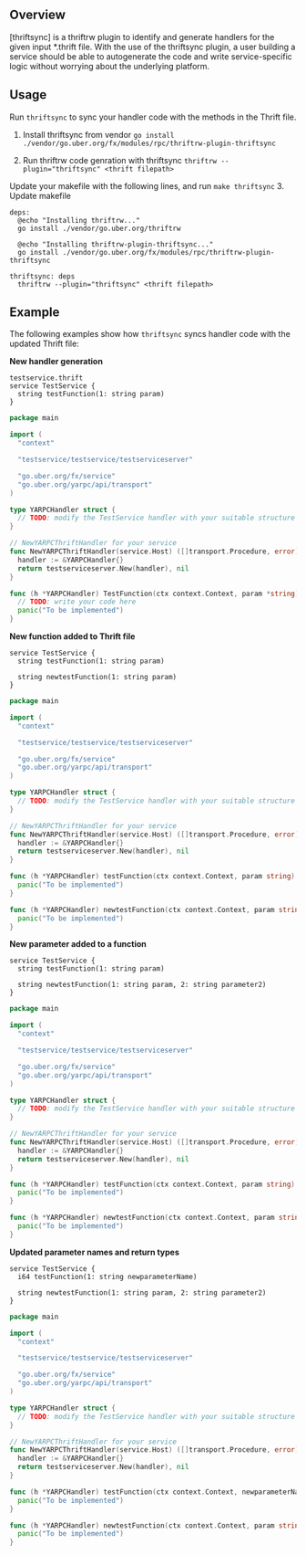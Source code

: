 ## Overview
[thriftsync] is a thriftrw plugin to identify and generate handlers for the given input
 *.thrift file. With the use of the thriftsync plugin, a user building a service should be able
 to autogenerate the code and write service-specific logic without worrying about the underlying platform.

## Usage
Run `thriftsync` to sync your handler code with the methods in the Thrift file.

1. Install thriftsync from vendor
`go install ./vendor/go.uber.org/fx/modules/rpc/thriftrw-plugin-thriftsync`

2. Run thriftrw code genration with thriftsync
`thriftrw --plugin="thriftsync" <thrift filepath>`

Update your makefile with the following lines, and run `make thriftsync`
3. Update makefile
```
deps:
  @echo "Installing thriftrw..."
  go install ./vendor/go.uber.org/thriftrw

  @echo "Installing thriftrw-plugin-thriftsync..."
  go install ./vendor/go.uber.org/fx/modules/rpc/thriftrw-plugin-thriftsync

thriftsync: deps
  thriftrw --plugin="thriftsync" <thrift filepath>
```

## Example
The following examples show how `thriftsync` syncs handler code with the updated Thrift file:

**New handler generation**

```thrift
testservice.thrift
service TestService {
  string testFunction(1: string param)
}
```

```go
package main

import (
  "context"

  "testservice/testservice/testserviceserver"

  "go.uber.org/fx/service"
  "go.uber.org/yarpc/api/transport"
)

type YARPCHandler struct {
  // TODO: modify the TestService handler with your suitable structure
}

// NewYARPCThriftHandler for your service
func NewYARPCThriftHandler(service.Host) ([]transport.Procedure, error) {
  handler := &YARPCHandler{}
  return testserviceserver.New(handler), nil
}

func (h *YARPCHandler) TestFunction(ctx context.Context, param *string) (string, error) {
  // TODO: write your code here
  panic("To be implemented")
}
```
**New function added to Thrift file**

```thrift
service TestService {
  string testFunction(1: string param)

  string newtestFunction(1: string param)
}
```

```go
package main

import (
  "context"

  "testservice/testservice/testserviceserver"

  "go.uber.org/fx/service"
  "go.uber.org/yarpc/api/transport"
)

type YARPCHandler struct {
  // TODO: modify the TestService handler with your suitable structure
}

// NewYARPCThriftHandler for your service
func NewYARPCThriftHandler(service.Host) ([]transport.Procedure, error) {
  handler := &YARPCHandler{}
  return testserviceserver.New(handler), nil
}

func (h *YARPCHandler) testFunction(ctx context.Context, param string) (string, error) {
  panic("To be implemented")
}

func (h *YARPCHandler) newtestFunction(ctx context.Context, param string) (string, error) {
  panic("To be implemented")
}
```

**New parameter added to a function**

```thrift
service TestService {
  string testFunction(1: string param)

  string newtestFunction(1: string param, 2: string parameter2)
}
```

```go
package main

import (
  "context"

  "testservice/testservice/testserviceserver"

  "go.uber.org/fx/service"
  "go.uber.org/yarpc/api/transport"
)

type YARPCHandler struct {
  // TODO: modify the TestService handler with your suitable structure
}

// NewYARPCThriftHandler for your service
func NewYARPCThriftHandler(service.Host) ([]transport.Procedure, error) {
  handler := &YARPCHandler{}
  return testserviceserver.New(handler), nil
}

func (h *YARPCHandler) testFunction(ctx context.Context, param string) (string, error) {
  panic("To be implemented")
}

func (h *YARPCHandler) newtestFunction(ctx context.Context, param string, parameter2 string) (string, error) {
  panic("To be implemented")
}
```
**Updated parameter names and return types**

```thrift
service TestService {
  i64 testFunction(1: string newparameterName)

  string newtestFunction(1: string param, 2: string parameter2)
}
```
```go
package main

import (
  "context"

  "testservice/testservice/testserviceserver"

  "go.uber.org/fx/service"
  "go.uber.org/yarpc/api/transport"
)

type YARPCHandler struct {
  // TODO: modify the TestService handler with your suitable structure
}

// NewYARPCThriftHandler for your service
func NewYARPCThriftHandler(service.Host) ([]transport.Procedure, error) {
  handler := &YARPCHandler{}
  return testserviceserver.New(handler), nil
}

func (h *YARPCHandler) testFunction(ctx context.Context, newparameterName string) (int64, error) {
  panic("To be implemented")
}

func (h *YARPCHandler) newtestFunction(ctx context.Context, param string, parameter2 string) (string, error) {
  panic("To be implemented")
}
```